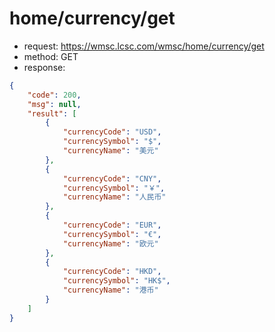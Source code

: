 # home/currency/get

- request: https://wmsc.lcsc.com/wmsc/home/currency/get
- method: GET
- response:
```json
{
    "code": 200,
    "msg": null,
    "result": [
        {
            "currencyCode": "USD",
            "currencySymbol": "$",
            "currencyName": "美元"
        },
        {
            "currencyCode": "CNY",
            "currencySymbol": "￥",
            "currencyName": "人民币"
        },
        {
            "currencyCode": "EUR",
            "currencySymbol": "€",
            "currencyName": "欧元"
        },
        {
            "currencyCode": "HKD",
            "currencySymbol": "HK$",
            "currencyName": "港币"
        }
    ]
}
```